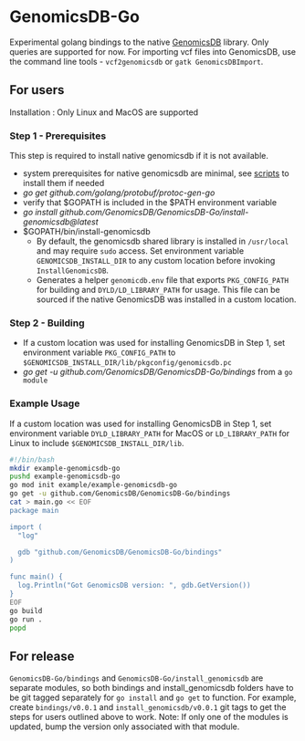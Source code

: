# GenomicsDB-Go
Experimental golang bindings to the native [GenomicsDB](https://github.com/GenomicsDB/GenomicsDB) library. Only queries are supported for now. For importing vcf files into GenomicsDB, use the command line tools - `vcf2genomicsdb` or `gatk GenomicsDBImport`.

## For users
Installation : Only Linux and MacOS are supported
### Step 1 - Prerequisites
This step is required to install native genomicsdb if it is not available.
- system prerequisites for native genomicsdb are minimal, see [scripts](https://github.com/GenomicsDB/GenomicsDB/tree/master/scripts/prereqs/system) to install them if needed
- _go get github.com/golang/protobuf/protoc-gen-go_
- verify that $GOPATH is included in the $PATH environment variable
- _go install github.com/GenomicsDB/GenomicsDB-Go/install-genomicsdb@latest_
- $GOPATH/bin/install-genomicsdb
  - By default, the genomicsdb shared library is installed in `/usr/local` and may require `sudo` access. Set environment variable `GENOMICSDB_INSTALL_DIR` to any custom location before invoking `InstallGenomicsDB`.
  - Generates a helper `genomicdb.env` file that exports `PKG_CONFIG_PATH` for building and `DYLD/LD_LIBRARY_PATH` for usage. This file can be sourced if the native GenomicsDB was installed in a custom location.
### Step 2 - Building
- If a custom location was used for installing GenomicsDB in Step 1, set environment variable `PKG_CONFIG_PATH` to `$GENOMICSDB_INSTALL_DIR/lib/pkgconfig/genomicsdb.pc`
- _go get -u github.com/GenomicsDB/GenomicsDB-Go/bindings_ from a `go module`
  
### Example Usage
If a custom location was used for installing GenomicsDB in Step 1, set environment variable `DYLD_LIBRARY_PATH` for MacOS or `LD_LIBRARY_PATH` for Linux to include `$GENOMICSDB_INSTALL_DIR/lib`.
  
```bash
#!/bin/bash
mkdir example-genomicsdb-go
pushd example-genomicsdb-go
go mod init example/example-genomicsdb-go
go get -u github.com/GenomicsDB/GenomicsDB-Go/bindings
cat > main.go << EOF
package main

import (
  "log"

  gdb "github.com/GenomicsDB/GenomicsDB-Go/bindings"
)

func main() {
  log.Println("Got GenomicsDB version: ", gdb.GetVersion())
}
EOF
go build
go run .
popd
```


  

## For release
`GenomicsDB-Go/bindings` and `GenomicsDB-Go/install_genomicsdb` are separate modules, so both bindings and install_genomicsdb folders have to be git tagged separately for `go install` and `go get` to function. For example, create `bindings/v0.0.1` and `install_genomicsdb/v0.0.1` git tags to get the steps for users outlined above to work. Note: If only one of the modules is updated, bump the version only associated with that module.

